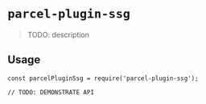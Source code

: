 # `parcel-plugin-ssg`

> TODO: description

## Usage

```
const parcelPluginSsg = require('parcel-plugin-ssg');

// TODO: DEMONSTRATE API
```
